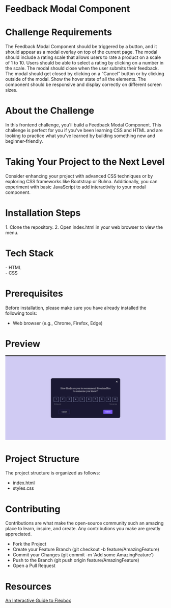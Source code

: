 <h1>Feedback Modal Component</h1>

<h1>Challenge Requirements</h1>
The Feedback Modal Component should be triggered by a button, and it should appear as a modal overlay on top of the current page. The modal should include a rating scale that allows users to rate a product on a scale of 1 to 10. Users should be able to select a rating by clicking on a number in the scale. The modal should close when the user submits their feedback. The modal should get closed by clicking on a “Cancel” button or by clicking outside of the modal. Show the hover state of all the elements. The component should be responsive and display correctly on different screen sizes.

<h1>About the Challenge</h1>
In this frontend challenge, you'll build a Feedback Modal Component. This challenge is perfect for you if you've been learning CSS and HTML and are looking to practice what you've learned by building something new and beginner-friendly.

<h1>Taking Your Project to the Next Level</h1>
Consider enhancing your project with advanced CSS techniques or by exploring CSS frameworks like Bootstrap or Bulma. Additionally, you can experiment with basic JavaScript to add interactivity to your modal component.

<h1>Installation Steps</h1>
1. Clone the repository.
2. Open index.html in your web browser to view the menu.

<h1>Tech Stack</h1>
- HTML <br>
- CSS

<h1>Prerequisites</h1>
Before installation, please make sure you have already installed the following tools:

- Web browser (e.g., Chrome, Firefox, Edge)

<h1>Preview</h1>

![Project Preview](preview.png)

<h1>Project Structure</h1>
The project structure is organized as follows:

- index.html
- styles.css

<h1>Contributing</h1>
Contributions are what make the open-source community such an amazing place to learn, inspire, and create. Any contributions you make are greatly appreciated.

- Fork the Project
- Create your Feature Branch (git checkout -b feature/AmazingFeature)
- Commit your Changes (git commit -m 'Add some AmazingFeature')
- Push to the Branch (git push origin feature/AmazingFeature)
- Open a Pull Request

<h1>Resources</h1>

[An Interactive Guide to Flexbox](https://www.joshwcomeau.com/css/interactive-guide-to-flexbox/)
